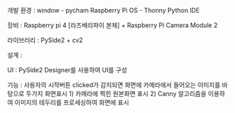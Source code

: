 개발 환경 : 
  window - pycham
  Raspberry Pi OS - Thonny Python IDE

장비 : Raspberry pi 4 [라즈베리파이 본체] + Raspberry Pi Camera Module 2

라이브러리 : PySide2 + cv2

설계 : 

  UI : PySide2 Designer를 사용하여 UI를 구성
  
  기능 : 사용자의 시작버튼 clicked가 감지되면 화면에 카메라에서 들어오는 이미지를 바탕으로 두가지 화면표시
    1) 카메라에 찍힌 원본화면 표시
    2) Canny 알고리즘을 이용하여 이미지의 테두리를 프로세싱하여 화면에 표시
    
    
